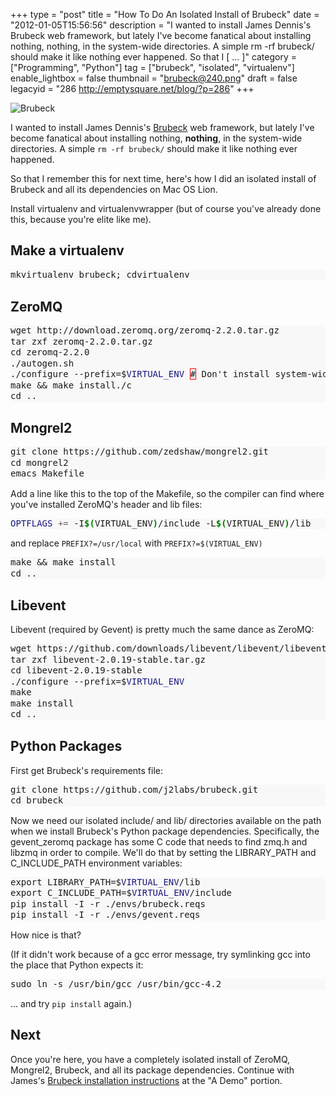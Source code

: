 +++
type = "post"
title = "How To Do An Isolated Install of Brubeck"
date = "2012-01-05T15:56:56"
description = "I wanted to install James Dennis's Brubeck web framework, but lately I've become fanatical about installing nothing, nothing, in the system-wide directories. A simple rm -rf brubeck/ should make it like nothing ever happened. So that I [ ... ]"
category = ["Programming", "Python"]
tag = ["brubeck", "isolated", "virtualenv"]
enable_lightbox = false
thumbnail = "brubeck@240.png"
draft = false
legacyid = "286 http://emptysquare.net/blog/?p=286"
+++

<p><img style="display:block; margin-left:auto; margin-right:auto;" src="brubeck.png" title="Brubeck" /></p>
<p>I wanted to install James Dennis's <a href="http://brubeck.io/">Brubeck</a> web
framework, but lately I've become fanatical about installing nothing,
<strong>nothing</strong>, in the system-wide directories. A simple <code>rm -rf brubeck/</code>
should make it like nothing ever happened.</p>
<p>So that I remember this for next time, here's how I did an isolated
install of Brubeck and all its dependencies on Mac OS Lion.</p>
<p>Install virtualenv and virtualenvwrapper (but of course you've already
done this, because you're elite like me).</p>
<h2 id="make-a-virtualenv">Make a virtualenv</h2>
<div class="codehilite" style="background: #f8f8f8"><pre style="line-height: 125%">mkvirtualenv brubeck; cdvirtualenv
</pre></div>


<h2 id="zeromq">ZeroMQ</h2>
<div class="codehilite" style="background: #f8f8f8"><pre style="line-height: 125%">wget http://download.zeromq.org/zeromq-2.2.0.tar.gz
tar zxf zeromq-2.2.0.tar.gz 
cd zeromq-2.2.0
./autogen.sh
./configure --prefix=$<span style="color: #19177C">VIRTUAL_ENV</span> <span style="border: 1px solid #FF0000">#</span> Don&#39;t install system-wide, just in this directory
make &amp;&amp; make install./c
cd ..
</pre></div>


<h2 id="mongrel2">Mongrel2</h2>
<div class="codehilite" style="background: #f8f8f8"><pre style="line-height: 125%">git clone https://github.com/zedshaw/mongrel2.git
cd mongrel2
emacs Makefile
</pre></div>


<p>Add a line like this to the top of the Makefile, so the compiler can
find where you've installed ZeroMQ's header and lib files:</p>
<div class="codehilite" style="background: #f8f8f8"><pre style="line-height: 125%"><span style="color: #19177C">OPTFLAGS</span> <span style="color: #666666">+=</span> -I<span style="color: #008000; font-weight: bold">$(</span>VIRTUAL_ENV<span style="color: #008000; font-weight: bold">)</span>/include -L<span style="color: #008000; font-weight: bold">$(</span>VIRTUAL_ENV<span style="color: #008000; font-weight: bold">)</span>/lib
</pre></div>


<p>and replace <code>PREFIX?=/usr/local</code> with <code>PREFIX?=$(VIRTUAL_ENV)</code></p>
<div class="codehilite" style="background: #f8f8f8"><pre style="line-height: 125%">make &amp;&amp; make install
cd ..
</pre></div>


<h2 id="libevent">Libevent</h2>
<p>Libevent (required by Gevent) is pretty much the same dance as ZeroMQ:</p>
<div class="codehilite" style="background: #f8f8f8"><pre style="line-height: 125%">wget https://github.com/downloads/libevent/libevent/libevent-2.0.19-stable.tar.gz
tar zxf libevent-2.0.19-stable.tar.gz
cd libevent-2.0.19-stable
./configure --prefix=$<span style="color: #19177C">VIRTUAL_ENV</span>
make
make install
cd ..
</pre></div>


<h2 id="python-packages">Python Packages</h2>
<p>First get Brubeck's requirements file:</p>
<div class="codehilite" style="background: #f8f8f8"><pre style="line-height: 125%">git clone https://github.com/j2labs/brubeck.git
cd brubeck
</pre></div>


<p>Now we need our isolated include/ and lib/ directories available on the
path when we install Brubeck's Python package dependencies.
Specifically, the gevent_zeromq package has some C code that needs to
find zmq.h and libzmq in order to compile. We'll do that by setting the
LIBRARY_PATH and C_INCLUDE_PATH environment variables:</p>
<div class="codehilite" style="background: #f8f8f8"><pre style="line-height: 125%">export LIBRARY_PATH=$<span style="color: #19177C">VIRTUAL_ENV</span>/lib
export C_INCLUDE_PATH=$<span style="color: #19177C">VIRTUAL_ENV</span>/include
pip install -I -r ./envs/brubeck.reqs
pip install -I -r ./envs/gevent.reqs
</pre></div>


<p>How nice is that?</p>
<p>(If it didn't work because of a gcc error message, try symlinking gcc into the place that Python expects it:</p>
<div class="codehilite" style="background: #f8f8f8"><pre style="line-height: 125%">sudo ln -s /usr/bin/gcc /usr/bin/gcc-4.2
</pre></div>


<p>... and try <code>pip install</code> again.)</p>
<h2 id="next">Next</h2>
<p>Once you're here, you have a completely isolated install of ZeroMQ,
Mongrel2, Brubeck, and all its package dependencies. Continue with
James's <a href="http://brubeck.io/installing.html">Brubeck installation
instructions</a> at the "A Demo"
portion.</p>
